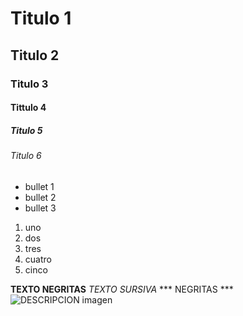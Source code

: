 # Titulo 1
## Titulo 2
### Titulo 3
#### Tittulo 4 
##### Titulo 5
###### Titulo 6

* bullet 1
* bullet 2
* bullet 3

1. uno
2. dos
3. tres
4. cuatro
5. cinco

**TEXTO NEGRITAS**
_TEXTO SURSIVA_
*** NEGRITAS ***
![DESCRIPCION imagen](https://files.lafm.com.co/assets/public/styles/seoimg_1200x675_/public/2024-05/robots_de_limpieza_para_el_hogar.jpg?VersionId=Yeewh8jVVD1ezdapiMpvwR071Zk2_67J&h=99a541cf&itok=LN2De4h6)
